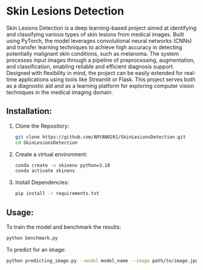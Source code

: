 # Skin Lesions Detection

Skin Lesions Detection is a deep learning-based project aimed at identifying and classifying various types of skin lesions from medical images. Built using PyTorch, the model leverages convolutional neural networks (CNNs) and transfer learning techniques to achieve high accuracy in detecting potentially malignant skin conditions, such as melanoma. The system processes input images through a pipeline of preprocessing, augmentation, and classification, enabling reliable and efficient diagnosis support. Designed with flexibility in mind, the project can be easily extended for real-time applications using tools like Streamlit or Flask. This project serves both as a diagnostic aid and as a learning platform for exploring computer vision techniques in the medical imaging domain.


## Installation:

1. Clone the Repository:
   
   ``` bash
   git clone https://github.com/ARYAN0201/SkinLesionsDetection.git
   cd SkinLesionsDetection
   ```
   
2. Create a virtual environment:
   
   ``` bash
   conda create -n skinenv python=3.10
   conda activate skinenv
   ```
   
3. Install Dependencies:
   
   ``` bash
   pip install -r requirements.txt
   ```

## Usage:

To train the model and benchmark the results:

```bash
python benchmark.py
```

To predict for an image:

```bash
python predicting_image.py --model model_name --image path/to/image.jpg --checkpoint path/to/checkpoint.pth
```
